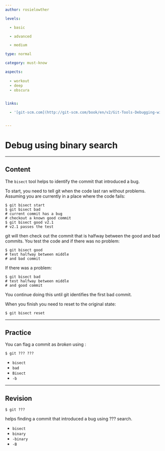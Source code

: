 ```yaml
---
author: rosielowther

levels:

  - basic

  - advanced

  - medium

type: normal

category: must-know

aspects:
  
  - workout
  - deep
  - obscura
  

links:

  - '[git-scm.com](http://git-scm.com/book/en/v2/Git-Tools-Debugging-with-Git){website}'


---
```


# Debug using binary search

---
## Content

The `bisect` tool helps to identify the commit that introduced a bug.

To start, you need to tell git when the code last ran without problems. Assuming you are currently in a place where the code fails:
```
$ git bisect start
$ git bisect bad
# current commit has a bug
# checkout a known good commit
$ git bisect good v2.1
# v2.1 passes the test
``` 
git will then check out the commit that is halfway between the good and bad commits. You test the code and if there was no problem:
```
$ git bisect good
# test halfway between middle 
# and bad commit
```
If there was a problem:
```
$ git bisect bad
# test halfway between middle
# and good commit
```
You continue doing this until git identifies the first bad commit.

When you finish you need to reset to the original state:
```
$ git bisect reset
```

---
## Practice

You can flag a commit as *broken* using :
```
$ git ??? ???
```

* `bisect`
* `bad`
* `Bisect`
* `-b`

---
## Revision

```$ git ???``` 

helps finding a commit that introduced a bug using ??? search.

* `bisect`
* `binary`
* `-binary`
* `-B`

 
